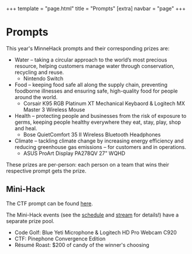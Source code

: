+++
template = "page.html"
title = "Prompts"
[extra]
navbar = "page"
+++

# Prompts

This year's MinneHack prompts and their corresponding prizes are:

* Water – taking a circular approach to the world’s most precious resource, helping customers manage water through conservation, recycling and reuse.
   * Nintendo Switch
* Food – keeping food safe all along the supply chain, preventing foodborne illnesses and ensuring safe, high-quality food for people around the world.
   * Corsair K95 RGB Platinum XT Mechanical Keybaord & Logitech MX Master 3 Wireless Mouse
* Health – protecting people and businesses from the risk of exposure to germs, keeping people healthy everywhere they eat, stay, play, shop and heal.
   * Bose QuietComfort 35 II Wireless Bluetooth Headphones
* Climate – tackling climate change by increasing energy efficiency and reducing greenhouse gas emissions – for customers and in operations.
   * ASUS ProArt Display PA278QV 27” WQHD

These prizes are per-person: each person on a team that wins their respective prompt gets the prize.

## Mini-Hack

The CTF prompt can be found [here](/ctf).

The Mini-Hack events (see the [schedule](/schedule) and [stream](https://www.twitch.tv/minnehack)
for details!) have a separate prize pool.

* Code Golf: Blue Yeti Microphone & Logitech HD Pro Webcam C920
* CTF: Pinephone Convergence Edition
* Résumé Roast: $200 of candy of the winner's choosing
